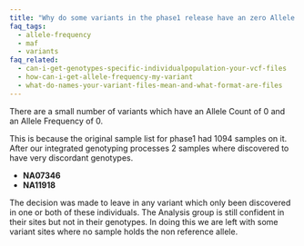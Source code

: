 ```yaml
---
title: "Why do some variants in the phase1 release have an zero Allele Frequency?"
faq_tags:
  - allele-frequency
  - maf
  - variants
faq_related:
  - can-i-get-genotypes-specific-individualpopulation-your-vcf-files
  - how-can-i-get-allele-frequency-my-variant
  - what-do-names-your-variant-files-mean-and-what-format-are-files
---
```

                    
There are a small number of variants which have an Allele Count of 0 and an Allele Frequency of 0.

This is because the original sample list for phase1 had 1094 samples on it. After our integrated genotyping processes 2 samples where discovered to have very discordant genotypes.

* **NA07346**  
* **NA11918**

The decision was made to leave in any variant which only been discovered in one or both of these individuals. The Analysis group is still confident in their sites but not in their genotypes. In doing this we are left with some variant sites where no sample holds the non reference allele.
